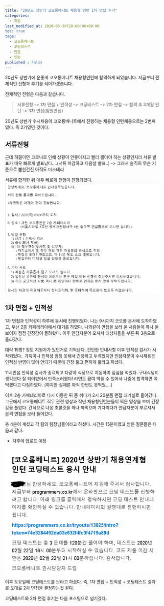 ```yaml
---
title: "20년도 상반기 코오롱베니트 채용형 인턴 1차 면접 후기"
categories: 
  - 취업
last_modified_at: 2020-05-30T20:00:00+09:00
toc: true
tags: 
  - 코오롱베니트
  - 코딩테스트
  - 면접
  - 인턴
published : False
---
```


20년도 상반기에 운좋게 코오롱베니트 채용형인턴에 합격하게 되었습니다. 지금부터 전체적인 전형과 후기를 적어가겠습니다. 

전체적인 전형은 다음과 같습니다. 
> 서류전형 -> 1차 면접 + 인적성 -> 코딩테스트 -> 2차 면접 -> 합격 후 3개월 인턴 -> 3차 면접(임원면접)

20년도 상반기 수시채용이 코오롱베니트에서 진행하는 채용형 인턴채용으로는 2번째였다. 즉 2기였던 것이다. 

## 서류전형
근데 하필이면 코로나로 인해 상황이 안좋아지고 빨리 뽑아야 하는 상황인지라 서류 발표가 매우 빠르게 발표났다....(서류 마감하고 다음날 발표..) -> 그래서 솔직히 무슨 기준으로 뽑힌건진 아직도 미스테리

서류에 합격한 뒤 매우 빠르게 전형이 진행되었다. <br/>
![서합](/assets/images/면접/코오롱_서합.png)

## 1차 면접 + 인적성

1차 면접과 인적성이 하루에 동시에 진행되었다. 나는 9시까지 코오롱 본사에 도착하였고, 우선 2층 카페테리아에서 대기를 하였다. 나와같이 면접을 보러 온 사람들이 하나 둘 보이자 점점 긴장감이 몰려왔다. 이후 인담자분어 오셔서 대상자들을 부른 뒤 3층으로 올라갔다. 

대략 15명? 정도 지원자가 있던거로 기억난다. 간단한 안내사항 이후 인적성 검사가 시작되었다.. 가뜩이나 인적성 엄청 못해서 긴장하고 두려웠지만 인담자분이 수시채용은 인적성 반영이 많이 안되기 때문에 긴장 풀고 편하게 풀라고 하셨다. 

11시반쯤 인적성 검사가 종료되고 다같이 식당으로 이동하여 점심을 먹었다. 구내식당이 생각보다 잘 되어있어서 만족스러웠다! 라면도 끓여 먹을 수 있어서 나중에 합격하면 꼭 먹겠다고 다짐하였다. (하지만 실제론 아직 한번도 못먹었....)

이후 2층 카페테리아로 다시 이동한 뒤 좀 쉬다가 2시 20분쯤 면접 대기실로 들어갔다. 그곳에서 코오롱베니트 직무 관련 영상과 작년 채용형인턴분들이 찍은 영상을 보며 긴장감을 풀었다. 간식으로 나온 초콜릿을 하나 까먹으며 기다리다가 인담자분이 부르셔서 본격 면접을 보러 들어갔다. 

총 4분이 계셨고 각 팀의 팀장님들이라고 하셨다. 시간은 15분이였고 받은 질문들은 다음과 같다. 
- 차후에 업로드 예정


![코테](/assets/images/면접/코오롱_코테.png)


이후 토요일에 코딩테스트를 보라고 하셨다. 즉, 1차 면접 + 인적성 + 코딩테스트 결과를 토대로 2차 면접을 결정하는것 같다. 

코딩테스트와 2차 면접 후기는 다음 포스팅으로 넘기겠다. 